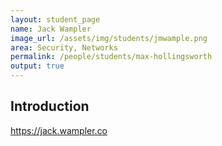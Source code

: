 ```yaml
---
layout: student_page
name: Jack Wampler
image_url: /assets/img/students/jmwample.png
area: Security, Networks
permalink: /people/students/max-hollingsworth
output: true
---
```


## Introduction

https://jack.wampler.co
